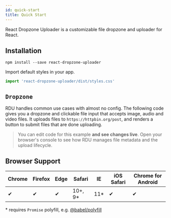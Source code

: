 ```yaml
---
id: quick-start
title: Quick Start
---
```



React Dropzone Uploader is a customizable file dropzone and uploader for React.


## Installation
`npm install --save react-dropzone-uploader`

Import default styles in your app.

~~~js
import 'react-dropzone-uploader/dist/styles.css'
~~~


## `Dropzone`
RDU handles common use cases with almost no config. The following code gives you a dropzone and clickable file input that accepts image, audio and video files. It uploads files to `https://httpbin.org/post`, and renders a button to submit files that are done uploading.

>You can edit code for this example __and see changes live__. Open your browser's console to see how RDU manages file metadata and the upload lifecycle.

<div id="rsg-root"></div>


## Browser Support
| Chrome | Firefox | Edge | Safari | IE | iOS Safari | Chrome for Android |
| --- | --- | --- | --- | --- | --- | --- |
| ✔ | ✔ | ✔ | 10+, 9\* | 11\* | ✔ | ✔ |

\* requires `Promise` polyfill, e.g. [@babel/polyfill](https://babeljs.io/docs/en/babel-polyfill)
<script type="text/javascript" src="./assets/styleguide-quickstart/build/bundle.d76f4581.js" async="true"></script>
